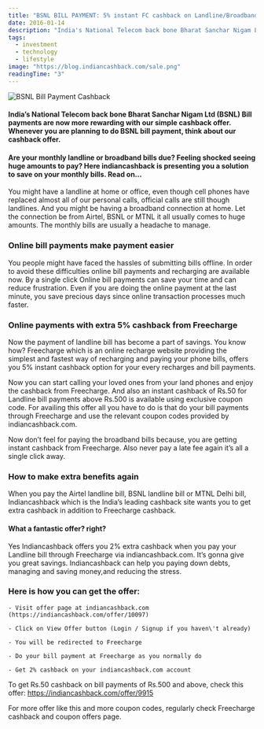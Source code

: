 ```yaml
---
title: "BSNL BILL PAYMENT: 5% instant FC cashback on Landline/Broadband Bill payment + extra 2% cashback"
date: 2016-01-14
description: "India's National Telecom back bone Bharat Sanchar Nigam Ltd (BSNL) Bill payments are now more rewarding with our simple cashback offer. Whenever you are planning to do BSNL bill payment, think about our cashback offer."
tags:
  - investment
  - technology
  - lifestyle
image: "https://blog.indiancashback.com/sale.png"
readingTime: "3"
---
```


![BSNL Bill Payment Cashback](https://blog.indiancashback.com/articles/sale.png)


#### India’s National Telecom back bone Bharat Sanchar Nigam Ltd (BSNL) Bill payments are now more rewarding with our simple cashback offer. Whenever you are planning to do BSNL bill payment, think about our cashback offer.
#### Are your monthly landline or broadband bills due? Feeling shocked seeing huge amounts to pay? Here indiancashback is presenting you a solution to save on your monthly bills. Read on...
You might have a landline at home or office, even though cell phones have replaced almost all of our personal calls, official calls are still though landlines. And you might be having a broadband connection at home. Let the connection be from Airtel, BSNL or MTNL it all usually comes to huge amounts. The monthly bills are usually a headache to manage.
### Online bill payments make payment easier
You people might have faced the hassles of submitting bills offline. In order to avoid these difficulties online bill payments and recharging are available now. By a single click Online bill payments can save your time and can reduce frustration. Even if you are doing the online payment at the last minute, you save precious days since online transaction processes much faster.
### Online payments with extra 5% cashback from Freecharge
Now the payment of landline bill has become a part of savings. You know how? Freecharge which is an online recharge website providing the simplest and fastest way of recharging and paying your phone bills, offers you 5% instant cashback option for your every recharges and bill payments.

Now you can start calling your loved ones from your land phones and enjoy the cashback from Freecharge. And also an instant cashback of Rs.50 for Landline bill payments above Rs.500 is available using exclusive coupon code. For availing this offer all you have to do is that do your bill payments through Freecharge and use the relevant coupon codes provided by indiancashback.com.

Now don’t feel for paying the broadband bills because, you are getting instant cashback from Freecharge. Also never pay a late fee again it’s all a single click away.
### How to make extra benefits again
When you pay the Airtel landline bill, BSNL landline bill or MTNL Delhi bill, Indiancashback which is the India’s leading cashback site wants you to get extra cashback in addition to Freecharge cashback.
#### What a fantastic offer? right?
Yes Indiancashback offers you 2% extra cashback when you pay your Landline bill through Freecharge via indiancashback.com. It’s gonna give you great savings. Indiancashback can help you paying down debts, managing and saving money,and reducing the stress.
### Here is how you can get the offer:

	- Visit offer page at indiancashback.com (https://indiancashback.com/offer/10097)

	- Click on View Offer button (Login / Signup if you haven\'t already)

	- You will be redirected to Freecharge

	- Do your bill payment at Freecharge as you normally do

	- Get 2% cashback on your indiancashback.com account

To get Rs.50 cashback on bill payments of Rs.500 and above, check this offer: https://indiancashback.com/offer/9915

For more offer like this and more coupon codes, regularly check Freecharge cashback and coupon offers page.
